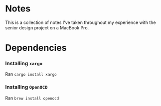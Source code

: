 # Notes

This is a collection of notes I've taken throughout my experience with the senior design
project on a MacBook Pro.

# Dependencies

### Installing `xargo`

Ran `cargo install xargo`

### Installing `OpenOCD`

Ran `brew install openocd`
